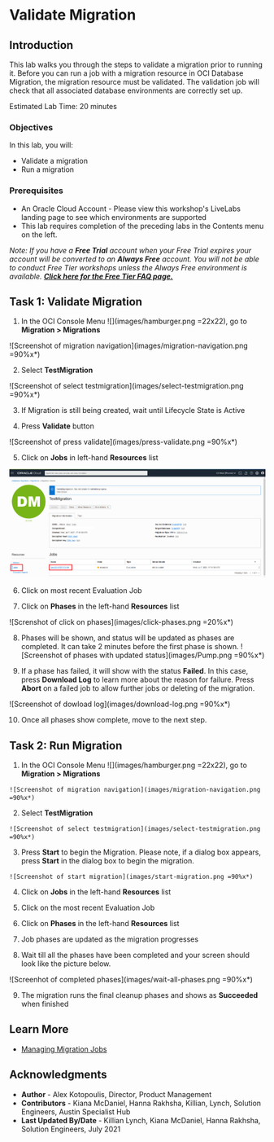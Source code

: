 # Validate Migration

## Introduction

This lab walks you through the steps to validate a migration prior to running it. Before you can run a job with a migration resource in OCI Database Migration, the migration resource must be validated. The validation job will check that all associated database environments are correctly set up.

Estimated Lab Time: 20 minutes

### Objectives

In this lab, you will:
* Validate a migration
* Run a migration

### Prerequisites

* An Oracle Cloud Account - Please view this workshop's LiveLabs landing page to see which environments are supported
* This lab requires completion of the preceding labs in the Contents menu on the left.

*Note: If you have a **Free Trial** account when your Free Trial expires your account will be converted to an **Always Free** account. You will not be able to conduct Free Tier workshops unless the Always Free environment is available. **[Click here for the Free Tier FAQ page.](https://www.oracle.com/cloud/free/faq.html)***

## Task 1: Validate Migration

1. In the OCI Console Menu ![](images/hamburger.png =22x22), go to **Migration > Migrations**

  ![Screenshot of migration navigation](images/migration-navigation.png =90%x*)

2. Select **TestMigration**

  ![Screenshot of select testmigration](images/select-testmigration.png =90%x*)

3. If Migration is still being created, wait until Lifecycle State is Active

4. Press **Validate** button

  ![Screenshot of press validate](images/press-validate.png =90%x*)

5. Click on **Jobs** in left-hand **Resources** list

  ![Screenshot of click jobs](images/click-jobs.png)

6. Click on most recent Evaluation Job

7. Click on **Phases** in the left-hand **Resources** list

  ![Screnshot of click on phases](images/click-phases.png =20%x*)

8. Phases will be shown, and status will be updated as phases are completed. It can take 2 minutes before the first phase is shown.
    ![Screenshot of phases with updated status](images/Pump.png =90%x*)

9. If a phase has failed, it will show with the status **Failed**. In this case, press **Download Log** to learn more about the reason for failure. Press **Abort** on a failed job to allow further jobs or deleting of the migration.

  ![Screenshot of dowload log](images/download-log.png =90%x*)

10. Once all phases show complete, move to the next step.

## Task 2: Run Migration

  1. In the OCI Console Menu ![](images/hamburger.png =22x22), go to **Migration > Migrations**

    ![Screenshot of migration navigation](images/migration-navigation.png =90%x*)

  2. Select **TestMigration**

    ![Screenshot of select testmigration](images/select-testmigration.png =90%x*)

  3. Press **Start** to begin the Migration. Please note, if a dialog box appears, press **Start** in the dialog box  to begin the migration.

    ![Screenshot of start migration](images/start-migration.png =90%x*)

  4. Click on **Jobs** in the left-hand **Resources** list

  5. Click on the most recent Evaluation Job

  6. Click on **Phases** in the left-hand **Resources** list

  7. Job phases are updated as the migration progresses

  8. Wait till all the phases have been completed and your screen should look like the picture below.

  ![Screenhot of completed phases](images/wait-all-phases.png =90%x*)

  9. The migration runs the final cleanup phases and shows as **Succeeded** when finished



## Learn More

* [Managing Migration Jobs](https://docs.oracle.com/en-us/iaas/database-migration/doc/managing-migration-jobs.html)

## Acknowledgments
* **Author** - Alex Kotopoulis, Director, Product Management
* **Contributors** -  Kiana McDaniel, Hanna Rakhsha, Killian, Lynch, Solution Engineers, Austin Specialist Hub
* **Last Updated By/Date** - Killian Lynch, Kiana McDaniel, Hanna Rakhsha, Solution Engineers, July 2021
